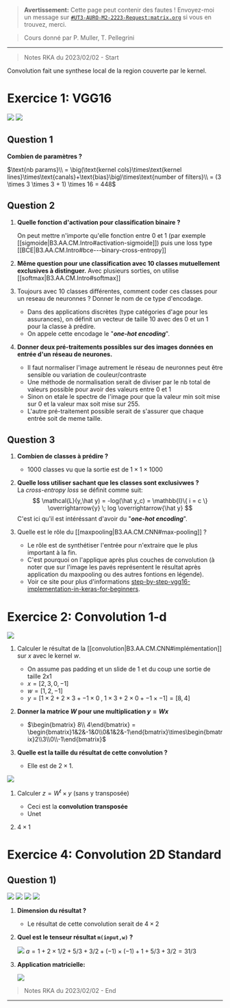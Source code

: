 
> **Avertissement:**
Cette page peut contenir des fautes ! Envoyez-moi un message sur [`#UT3-AURO-M2-2223-Request:matrix.org`](https://matrix.to/#/#UT3-AURO-M2-2223-Request:matrix.org) si vous en trouvez, merci.

> Cours donné par P. Muller, T. Pellegrini

---

> Notes RKA du 2023/02/02 - Start


Convolution fait une synthese local de la region couverte par le kernel.

# Exercice 1: VGG16

![](/assets/images/B3.AA.TD2.Convolution.Sujet-Ex01-01.png)
![](/assets/images/B3.AA.TD2.Convolution.Sujet-Ex01-02.png)

## Question 1

**Combien de paramètres ?**

$\text{nb params}\\
= \big(\text{kernel cols}\times\text{kernel lines}\times\text{canals}+\text{bias}\big)\times\text{number of filters}\\
= (3 \times 3 \times 3 + 1) \times 16 = 448$

## Question 2

1. **Quelle fonction d'activation pour classification binaire ?**

    On peut mettre n'importe qu'elle fonction entre 0 et 1 (par exemple [[sigmoide|B3.AA.CM.Intro#activation-sigmoide]]) puis une loss type [[BCE|B3.AA.CM.Intro#bce---binary-cross-entropy]]

2. **Même question pour une classification avec 10 classes mutuellement exclusives à
distinguer.**
    Avec plusieurs sorties, on utilise [[softmax|B3.AA.CM.Intro#softmax]]

3. Toujours avec 10 classes différentes, comment coder ces classes pour un reseau de neuronnes ? Donner le nom de ce type d'encodage.

    - Dans des applications discrètes (type catégories d'age pour les assurances), on définit un vecteur de taille 10 avec des 0 et un 1 pour la classe à prédire.
    - On appele cette encodage le "**_one-hot encoding_**".

4. **Donner deux pré-traitements possibles sur des images données en entrée d'un réseau de neurones.**

    - Il faut normaliser l'image autrement le réseau de neuronnes peut être sensible ou variation de couleur/contraste
    - Une méthode de normalisation serait de diviser par le nb total de valeurs possible pour avoir des valeurs entre 0 et 1
    - Sinon on etale le spectre de l'image pour que la valeur min soit mise sur 0 et la valeur max soit mise sur 255.
    - L'autre pré-traitement possible serait de s'assurer que chaque entrée soit de meme taille.

## Question 3

1. **Combien de classes à prédire ?**

    - $1000$ classes vu que la sortie est de $1 \times 1 \times 1000$

2. **Quelle loss utiliser sachant que les classes sont exclusivwes ?**  
La _cross-entropy loss_ se définit comme suit:
$$
\mathcal{L}(y,\hat y) = -log(\hat y_c) = \mathbb{I}\{ i = c \} \overrightarrow{y} \; log \overrightarrow{\hat y} 
$$
C'est ici qu'il est intéréssant d'avoir du "**_one-hot encoding_**".

3. Quelle est le rôle du [[maxpooling|B3.AA.CM.CNN#max-pooling]] ?

    - Le rôle est de synthétiser l'entrée pour n'extraire que le plus important à la fin.
    - C'est pourquoi on l'applique après plus couches de convolution (à noter que sur l'image les pavés représentent le résultat après application du maxpooling ou des autres fontions en légende).
    - Voir ce site pour plus d'informations [step-by-step-vgg16-implementation-in-keras-for-beginners](https://towardsdatascience.com/step-by-step-vgg16-implementation-in-keras-for-beginners-a833c686ae6c).


# Exercice 2: Convolution 1-d

![](/assets/images/B3.AA.TD2.Convolution.Sujet-Ex02-01.png)

1. Calculer le résultat de la [[convolution|B3.AA.CM.CNN#implémentation]] sur $x$ avec le kernel $w$.

    - On assume pas padding et un slide de 1 et du coup une sortie de taille 2x1
    - $x = [2, 3, 0, -1]$
    - $w = [1, 2, -1]$
    - $y = [ 1 \times 2 + 2 \times 3 + -1 \times 0\;,\; 1 \times 3 + 2 \times 0 + -1 \times -1 ] = [8, 4]$

2. **Donner la matrice $W$ pour une multiplication $y = W x$**

    - $\begin{bmatrix} 8\\ 4\end{bmatrix} = \begin{bmatrix}1&2&-1&0\\0&1&2&-1\end{bmatrix}\times\begin{bmatrix}2\\3\\0\\-1\end{bmatrix}$

3. **Quelle est la taille du résultat de cette convolution ?**
    
    - Elle est de $2\times 1$.

![](/assets/images/B3.AA.TD2.Convolution.Sujet-Ex02-02.png)

1. Calculer $z = W^t\times y$ (sans y transposée)

    - Ceci est la **convolution transposée**
    - Unet

2. $4 \times 1$

<!-- # Exercice 3: Champ récepteur
!!!
... -->

# Exercice 4: Convolution 2D Standard

## Question 1)

![](/assets/images/B3.AA.TD2.Convolution.Sujet-Ex04-01.png)
![](/assets/images/B3.AA.TD2.Convolution.Sujet-Ex04-02.png)
![](/assets/images/B3.AA.TD2.Convolution.Sujet-Ex04-03.png)
![](/assets/images/B3.AA.TD2.Convolution.Sujet-Ex04-04.png)


1. **Dimension du résultat ?**

    - Le résultat de cette convolution serait de $4\times 2$

2. **Quel est le tenseur résultat `m(input,w)` ?**

    ![](/assets/images/B3.AA.TD2.Convolution.BB20230202-1.png)
    $a = 1 +2\times 1/2 + 5/3 + 3/2 + (-1)\times(-1) + 1 + 5/3 + 3/2 = 31/3$

3. **Application matricielle:**

    ![](/assets/images/B3.AA.TD2.Convolution.BB20230202-2.png)  


<!-- ## Question 2)

![](/assets/images/B3.AA.TD2.Convolution.Sujet-Ex04-05.png)
![](/assets/images/B3.AA.TD2.Convolution.Sujet-Ex04-06.png) -->




> Notes RKA du 2023/02/02 - End

---
